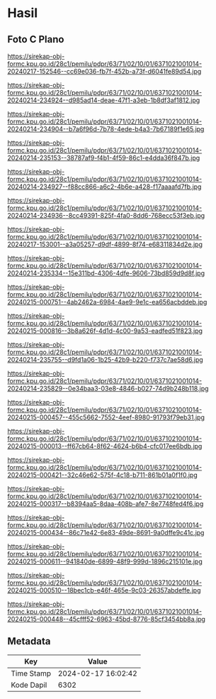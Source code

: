 # Hasil

## Foto C Plano

https://sirekap-obj-formc.kpu.go.id/28c1/pemilu/pdpr/63/71/02/10/01/6371021001014-20240217-152546--cc69e036-fb7f-452b-a73f-d6041fe89d54.jpg

https://sirekap-obj-formc.kpu.go.id/28c1/pemilu/pdpr/63/71/02/10/01/6371021001014-20240214-234924--d985ad14-deae-47f1-a3eb-1b8df3af1812.jpg

https://sirekap-obj-formc.kpu.go.id/28c1/pemilu/pdpr/63/71/02/10/01/6371021001014-20240214-234904--b7a6f96d-7b78-4ede-b4a3-7b67189f1e65.jpg

https://sirekap-obj-formc.kpu.go.id/28c1/pemilu/pdpr/63/71/02/10/01/6371021001014-20240214-235153--38787af9-f4b1-4f59-86c1-e4dda36f847b.jpg

https://sirekap-obj-formc.kpu.go.id/28c1/pemilu/pdpr/63/71/02/10/01/6371021001014-20240214-234927--f88cc866-a6c2-4b6e-a428-f17aaaafd7fb.jpg

https://sirekap-obj-formc.kpu.go.id/28c1/pemilu/pdpr/63/71/02/10/01/6371021001014-20240214-234936--8cc49391-825f-4fa0-8dd6-768ecc53f3eb.jpg

https://sirekap-obj-formc.kpu.go.id/28c1/pemilu/pdpr/63/71/02/10/01/6371021001014-20240217-153001--a3a05257-d9df-4899-8f74-e68311834d2e.jpg

https://sirekap-obj-formc.kpu.go.id/28c1/pemilu/pdpr/63/71/02/10/01/6371021001014-20240214-235334--15e311bd-4306-4dfe-9606-73bd859d9d8f.jpg

https://sirekap-obj-formc.kpu.go.id/28c1/pemilu/pdpr/63/71/02/10/01/6371021001014-20240215-000751--4ab2462a-6984-4ae9-9e1c-ea656acbddeb.jpg

https://sirekap-obj-formc.kpu.go.id/28c1/pemilu/pdpr/63/71/02/10/01/6371021001014-20240215-000816--3b8a626f-4d1d-4c00-9a53-eadfed51f823.jpg

https://sirekap-obj-formc.kpu.go.id/28c1/pemilu/pdpr/63/71/02/10/01/6371021001014-20240214-235755--d9fd1a06-1b25-42b9-b220-f737c7ae58d6.jpg

https://sirekap-obj-formc.kpu.go.id/28c1/pemilu/pdpr/63/71/02/10/01/6371021001014-20240214-235829--0e34baa3-03e8-4846-b027-74d9b248b118.jpg

https://sirekap-obj-formc.kpu.go.id/28c1/pemilu/pdpr/63/71/02/10/01/6371021001014-20240215-000457--455c5662-7552-4eef-8980-91793f79eb31.jpg

https://sirekap-obj-formc.kpu.go.id/28c1/pemilu/pdpr/63/71/02/10/01/6371021001014-20240215-000013--ff67cb64-8f62-4624-b6b4-cfc017ee6bdb.jpg

https://sirekap-obj-formc.kpu.go.id/28c1/pemilu/pdpr/63/71/02/10/01/6371021001014-20240215-000421--32c46e62-575f-4c18-b711-861b01a0f1f0.jpg

https://sirekap-obj-formc.kpu.go.id/28c1/pemilu/pdpr/63/71/02/10/01/6371021001014-20240215-000317--b8394aa5-8daa-408b-afe7-8e7748fed4f6.jpg

https://sirekap-obj-formc.kpu.go.id/28c1/pemilu/pdpr/63/71/02/10/01/6371021001014-20240215-000434--86c71e42-6e83-49de-8691-9a0dffe9c41c.jpg

https://sirekap-obj-formc.kpu.go.id/28c1/pemilu/pdpr/63/71/02/10/01/6371021001014-20240215-000611--941840de-6899-48f9-999d-1896c215101e.jpg

https://sirekap-obj-formc.kpu.go.id/28c1/pemilu/pdpr/63/71/02/10/01/6371021001014-20240215-000510--18bec1cb-e46f-465e-9c03-26357abdeffe.jpg

https://sirekap-obj-formc.kpu.go.id/28c1/pemilu/pdpr/63/71/02/10/01/6371021001014-20240215-000448--45cfff52-6963-45bd-8776-85cf3454bb8a.jpg


## Metadata

| Key        | Value               |
| ---------- | ------------------- |
| Time Stamp | 2024-02-17 16:02:42 |
| Kode Dapil | 6302                |



